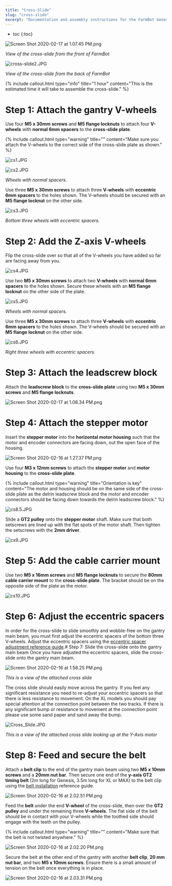 ```yaml
---
title: "Cross-Slide"
slug: "cross-slide"
excerpt: "Documentation and assembly instructions for the FarmBot Genesis cross-slide"
---
```


* toc
{:toc}


![Screen Shot 2020-02-17 at 1.07.45 PM.png](Screen_Shot_2020-02-17_at_1.07.45_PM.png)

_View of the cross-slide from the front of FarmBot_



![cross-slide2.JPG](cross-slide2.JPG)

_View of the cross-slide from the back of FarmBot_



{%
include callout.html
type="info"
title="1 hour"
content="This is the estimated time it will take to assemble the cross-slide."
%}

# Step 1: Attach the gantry V-wheels
Use four **M5 x 30mm screws** and **M5 flange locknuts** to attach four **V-wheels** with **normal 6mm spacers** to the **cross-slide plate**.

{%
include callout.html
type="warning"
title=""
content="Make sure you attach the V-wheels to the correct side of the cross-slide plate as shown."
%}



![cs1.JPG](cs1.JPG)



![cs2.JPG](cs2.JPG)

_Wheels with normal spacers._

Use three **M5 x 30mm screws** to attach three **V-wheels** with **eccentric 6mm spacers** to the holes shown. The V-wheels should be secured with an **M5 flange locknut** on the other side.

![cs3.JPG](cs3.JPG)

_Bottom three wheels with eccentric spacers._

# Step 2: Add the Z-axis V-wheels
Flip the cross-slide over so that all of the V-wheels you have added so far are facing away from you.

![cs4.JPG](cs4.JPG)

Use two **M5 x 30mm screws** to attach two **V-wheels** with **normal 6mm spacers** to the holes shown. Secure these wheels with an **M5 flange locknut** on the other side of the plate.

![cs5.JPG](cs5.JPG)

_Wheels with normal spacers._

Use three **M5 x 30mm screws** to attach three **V-wheels** with **eccentric 6mm spacers** to the holes shown. The V-wheels should be secured with an **M5 flange locknut** on the other side.

![cs6.JPG](cs6.JPG)

_Right three wheels with eccentric spacers._

# Step 3: Attach the leadscrew block
Attach the **leadscrew block** to the **cross-slide plate** using two **M5 x 30mm screws** and **M5 flange locknuts**.

![Screen Shot 2020-02-17 at 1.08.34 PM.png](Screen_Shot_2020-02-17_at_1.08.34_PM.png)

# Step 4: Attach the stepper motor
Insert the **stepper motor** into the **horizontal motor housing** such that the motor and encoder connectors are facing down, out the open face of the housing.

![Screen Shot 2020-02-16 at 1.27.37 PM.png](Screen_Shot_2020-02-16_at_1.27.37_PM.png)

Use four **M3 x 12mm screws** to attach the **stepper motor** and **motor housing** to the **cross-slide plate**.

{%
include callout.html
type="warning"
title="Orientation is key"
content="The motor and housing should be on the same side of the cross-slide plate as the delrin leadscrew block and the motor and encoder connectors should be facing down towards the delrin leadscrew block."
%}



![cs8.5.JPG](cs8.5.JPG)

Slide a **GT2 pulley** onto the **stepper motor** shaft. Make sure that both setscrews are lined up with the flat spots of the motor shaft. Then tighten the setscrews with the **2mm driver**.


![cs9.JPG](cs9.JPG)

# Step 5: Add the cable carrier mount
Use two **M5 x 16mm screws** and **M5 flange locknuts** to secure the **80mm cable carrier mount** to the **cross-slide plate**. The bracket should be on the opposite side of the plate as the motor.

![cs10.JPG](cs10.JPG)

# Step 6: Adjust the eccentric spacers
In order for the cross-slide to slide smoothly and wobble-free on the gantry main beam, you must first adjust the eccentric spacers of the bottom three V-wheels. Adjust the eccentric spacers using the [eccentric spacer adjustment reference guide](../Extras/reference/eccentric-spacer-adjustment.md).# Step 7: Slide the cross-slide onto the gantry main beam
Once you have adjusted the eccentric spacers, slide the cross-slide onto the gantry main beam.

![Screen Shot 2020-02-16 at 1.58.25 PM.png](Screen_Shot_2020-02-16_at_1.58.25_PM.png)

_This is a view of the attached cross slide_

The cross slide should easily move across the gantry. If you feel any significant resistance you need to re-adjust your eccentric spacers so that there is less resistance to movement. On the XL models you should pay special attention at the connection point between the two tracks. If there is any significant bump or resistance to movement at the connection point please use some sand paper and sand away the bump.

![Cross_Slide.JPG](Cross_Slide.JPG)

_This is a view of the attached cross slide looking up at the Y-Axis motor_

# Step 8: Feed and secure the belt
Attach a **belt clip** to the end of the gantry main beam using two **M5 x 10mm screws** and a **20mm nut bar**. Then secure one end of the **y-axis GT2 timing belt** (2m long for Genesis, 3.5m long for XL or MAX) to the belt clip using the [belt installation](../Extras/reference/belt-installation.md) reference guide.

![Screen Shot 2020-02-16 at 2.02.51 PM.png](Screen_Shot_2020-02-16_at_2.02.51_PM.png)

Feed the **belt** under the end **V-wheel** of the cross-slide, then over the **GT2 pulley** and under the remaining three **V-wheels**. The flat side of the belt should be in contact with your V-wheels while the toothed side should engage with the teeth on the pulley.

{%
include callout.html
type="warning"
title=""
content="Make sure that the belt is not twisted anywhere."
%}



![Screen Shot 2020-02-16 at 2.02.20 PM.png](Screen_Shot_2020-02-16_at_2.02.20_PM.png)

Secure the belt at the other end of the gantry with another **belt clip**, **20 mm nut bar**, and two **M5 x 10mm screws**. Ensure there is a small amount of tension on the belt once everything is in place.

![Screen Shot 2020-02-16 at 2.03.31 PM.png](Screen_Shot_2020-02-16_at_2.03.31_PM.png)

